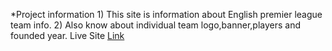 *Project information 
    1) This site is information about English premier league team info.
    2) Also know about  individual team logo,banner,players and founded year.
    <!-- site link -->
    Live Site [Link](https://sad-perlman-41697a.netlify.app)

